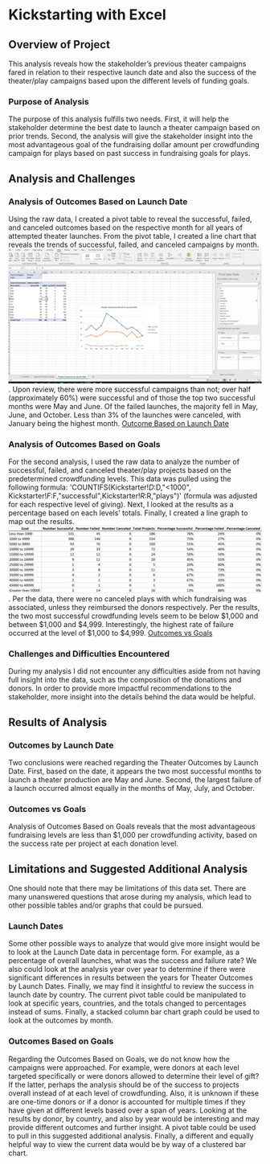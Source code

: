 # Kickstarting with Excel
## Overview of Project
This analysis reveals how the stakeholder’s previous theater campaigns fared in relation to their respective launch date and also the success of the theater/play campaigns based upon the different levels of funding goals.
### Purpose of Analysis
The purpose of this analysis fulfills two needs. First, it will help the stakeholder determine the best date to launch a theater campaign based on prior trends. Second, the analysis will give the stakeholder insight into the most advantageous goal of the fundraising dollar amount per crowdfunding campaign for plays based on past success in fundraising goals for plays.
## Analysis and Challenges
### Analysis of Outcomes Based on Launch Date
Using the raw data, I created a pivot table to reveal the successful, failed, and canceled outcomes based on the respective month for all years of attempted theater launches.  From the pivot table, I created a line chart that reveals the trends of successful, failed, and canceled campaigns by month. ![Screenshot Pivot](Screenshot_Pivot.png).  Upon review, there were more successful campaigns than not; over half (approximately 60%) were successful and of those the top two successful months were May and June. Of the failed launches, the majority fell in May, June, and October. Less than 3% of the launches were canceled, with January being the highest month. [Outcome Based on Launch Date](Theater_Outcomes_vs_Launch.png)
### Analysis of Outcomes Based on Goals
For the second analysis, I used the raw data to analyze the number of successful, failed, and canceled theater/play projects based on the predetermined crowdfunding levels.  This data was pulled using the following formula: 'COUNTIFS(Kickstarter!$D:$D,"<1000", Kickstarter!$F:$F,"successful",Kickstarter!$R:$R,"plays")' (formula was adjusted for each respective level of giving). Next, I looked at the results as a percentage based on each levels’ totals. Finally, I created a line graph to map out the results. ![Chart of Outcomes](Chart_Outcomes_Goals.png).  Per the data, there were no canceled plays with which fundraising was associated, unless they reimbursed the donors respectively.  Per the results, the two most successful crowdfunding levels seem to be below $1,000 and between $1,000 and $4,999.  Interestingly, the highest rate of failure occurred at the level of $1,000 to $4,999. [Outcomes vs Goals](Outcomes_vs_Goals.png)
### Challenges and Difficulties Encountered
During my analysis I did not encounter any difficulties aside from not having full insight into the data, such as the composition of the donations and donors.  In order to provide more impactful recommendations to the stakeholder, more insight into the details behind the data would be helpful. 
## Results of Analysis
### Outcomes by Launch Date
Two conclusions were reached regarding the Theater Outcomes by Launch Date.  First, based on the date, it appears the two most successful months to launch a theater production are May and June.  Second, the largest failure of a launch occurred almost equally in the months of May, July, and October.
### Outcomes vs Goals
Analysis of Outcomes Based on Goals reveals that the most advantageous fundraising levels are less than $1,000 per crowdfunding activity, based on the success rate per project at each donation level.
## Limitations and Suggested Additional Analysis
One should note that there may be limitations of this data set. There are many unanswered questions that arose during my analysis, which lead to other possible tables and/or graphs that could be pursued.
### Launch Dates
Some other possible ways to analyze that would give more insight would be to look at the Launch Date data in percentage form. For example, as a percentage of overall launches, what was the success and failure rate?  We also could look at the analysis year over year to determine if there were significant differences in results between the years for Theater Outcomes by Launch Dates.  Finally, we may find it insightful to review the success in launch date by country.  The current pivot table could be manipulated to look at specific years, countries, and the totals changed to percentages instead of sums.  Finally, a stacked column bar chart graph could be used to look at the outcomes by month.
### Outcomes Based on Goals
Regarding the Outcomes Based on Goals, we do not know how the campaigns were approached. For example, were donors at each level targeted specifically or were donors allowed to determine their level of gift? If the latter, perhaps the analysis should be of the success to projects overall instead of at each level of crowdfunding.  Also, it is unknown if these are one-time donors or if a donor is accounted for multiple times if they have given at different levels based over a span of years.  Looking at the results by donor, by country, and also by year would be interesting and may provide different outcomes and further insight.  A pivot table could be used to pull in this suggested additional analysis.  Finally, a different and equally helpful way to view the current data would be by way of a clustered bar chart.

